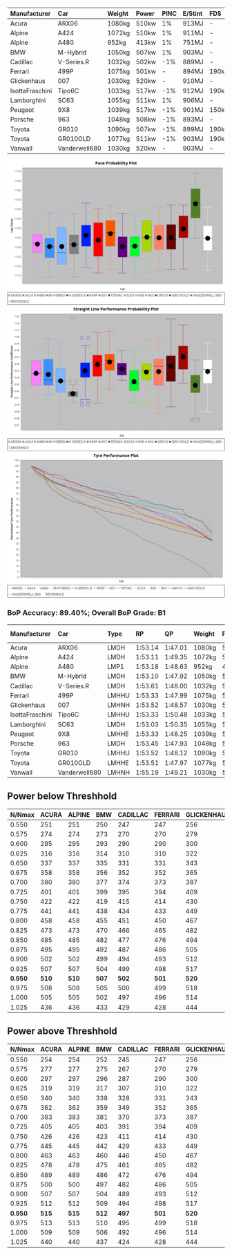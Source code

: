 |Manufacturer|Car|Weight|Power|PINC|E/Stint|FDS|
|:-|:-|:-|:-|:-|:-|:-|
|Acura|ARX06|1080kg|510kw|1%|913MJ|-|
|Alpine|A424|1072kg|510kw|1%|911MJ|-|
|Alpine|A480|952kg|413kw|1%|751MJ|-|
|BMW|M-Hybrid|1050kg|507kw|1%|903MJ|-|
|Cadillac|V-Series.R|1032kg|502kw|-1%|889MJ|-|
|Ferrari|499P|1075kg|501kw|-|894MJ|190kph|
|Glickenhaus|007|1030kg|520kw|-|910MJ|-|
|IsottaFraschini|Tipo6C|1033kg|517kw|-1%|912MJ|190kph|
|Lamborghini|SC63|1055kg|511kw|1%|906MJ|-|
|Peugeot|9X8|1039kg|517kw|-1%|901MJ|150kph|
|Porsche|963|1048kg|508kw|-1%|893MJ|-|
|Toyota|GR010|1090kg|507kw|-1%|899MJ|190kph|
|Toyota|GR010OLD|1077kg|511kw|-1%|903MJ|190kph|
|Vanwall|Vanderwell680|1030kg|520kw|-|903MJ|-|

![PACECHART](./IMG/ACOMETHOD.png)
![STRAIGHTLINEPERFORMANCECHART](./IMG/ACOMETHOD_sp.png)
![TYREPERFORMANCECHART](./IMG/ACOMETHOD_tw.png)

### BoP Accuracy: 89.40%; Overall BoP Grade: B1
|Manufacturer|Car|Type|RP|QP|Weight|Power¹|Threshhold|PINC|Power²|E/Stint|AVG Vmax|FDS|RDLC|L/Stint|BOP-Grade|ModelAccuracy|ModelPoints|Match%|
|:-|:-|:-|:-|:-|:-|:-|:-|:-|:-|:-|:-|:-|:-|:-|:-|:-|:-|:-|
|Acura|ARX06|LMDH|1:53.14|1:47.01|1080kg|510kw|210.0kph|1%|515kw|913MJ|278.01kph|-|0.99|35|-C2|100.00%|995|73.91%|
|Alpine|A424|LMDH|1:53.11|1:49.35|1072kg|510kw|210.0kph|1%|515kw|911MJ|278.03kph|-|0.99|35|~A1|80.53%|517|95.66%|
|Alpine|A480|LMP1|1:53.18|1:48.63|952kg|413kw|210.0kph|1%|417kw|751MJ|274.60kph|-|0.97|32|~A1|59.62%|840|100.00%|
|BMW|M-Hybrid|LMDH|1:53.10|1:47.92|1050kg|507kw|210.0kph|1%|512kw|903MJ|275.36kph|-|1.01|35|-B1|98.60%|1690|85.61%|
|Cadillac|V-Series.R|LMDH|1:53.61|1:48.00|1032kg|502kw|210.0kph|-1%|497kw|889MJ|278.64kph|-|1.03|35|+A2|88.58%|2033|90.74%|
|Ferrari|499P|LMHHU|1:53.33|1:47.99|1075kg|501kw|210.0kph|-|501kw|894MJ|279.16kph|190kph|1.02|35|~A1|84.67%|2303|100.00%|
|Glickenhaus|007|LMHNH|1:53.52|1:48.57|1030kg|520kw|210.0kph|-|520kw|910MJ|282.56kph|-|0.96|35|~A1|96.64%|1639|100.00%|
|IsottaFraschini|Tipo6C|LMHHU|1:53.33|1:50.48|1033kg|517kw|210.0kph|-1%|512kw|912MJ|280.53kph|190kph|1.08|35|+B1|66.67%|96|88.41%|
|Lamborghini|SC63|LMDH|1:53.03|1:50.35|1055kg|511kw|210.0kph|1%|516kw|906MJ|277.09kph|-|1.04|35|-B2|96.77%|419|83.41%|
|Peugeot|9X8|LMHHE|1:53.33|1:48.25|1039kg|517kw|210.0kph|-1%|512kw|901MJ|278.92kph|150kph|1.02|35|~A1|87.16%|2572|100.00%|
|Porsche|963|LMDH|1:53.45|1:47.93|1048kg|508kw|210.0kph|-1%|503kw|893MJ|278.83kph|-|1.01|35|~A1|93.05%|5740|100.00%|
|Toyota|GR010|LMHHU|1:53.52|1:48.12|1090kg|507kw|210.0kph|-1%|502kw|899MJ|278.48kph|190kph|1.00|35|~A1|90.17%|3255|99.91%|
|Toyota|GR010OLD|LMHHE|1:53.51|1:47.97|1077kg|511kw|210.0kph|-1%|506kw|903MJ|281.21kph|190kph|1.01|35|~A1|85.24%|1322|100.00%|
|Vanwall|Vanderwell680|LMHNH|1:55.19|1:49.21|1030kg|520kw|210.0kph|-|520kw|903MJ|276.77kph|-|1.01|35|+Ω1|91.33%|611|34.02%|

## Power below Threshhold
|N/Nmax|ACURA|ALPINE|BMW|CADILLAC|FERRARI|GLICKENHAUS|ISOTTAFRASCHINI|LAMBORGHINI|PEUGEOT|PORSCHE|TOYOTA|TOYOTA|VANWALL|​|RPM|A480|
|:-|:-|:-|:-|:-|:-|:-|:-|:-|:-|:-|:-|:-|:-|:-|:-|:-|
|0.550|251|251|250|247|247|256|255|252|255|250|250|252|256|​|--|-|
|0.575|274|274|273|270|270|279|278|275|278|273|273|275|279|​|--|-|
|0.600|295|295|293|290|290|300|298|295|298|293|293|295|300|​|--|-|
|0.625|316|316|314|310|310|322|320|316|320|314|314|316|322|​|--|-|
|0.650|337|337|335|331|331|343|341|337|341|335|335|337|343|​|--|-|
|0.675|358|358|356|352|352|365|363|359|363|357|356|359|365|​|--|-|
|0.700|380|380|377|374|373|387|385|380|385|378|377|380|387|​|--|-|
|0.725|401|401|399|395|394|409|407|402|407|399|399|402|409|​|--|-|
|0.750|422|422|419|415|414|430|427|422|427|420|419|422|430|​|--|-|
|0.775|441|441|438|434|433|449|446|441|446|439|438|441|449|​|5000|244|
|0.800|458|458|455|451|450|467|464|459|464|456|455|459|467|​|5500|288|
|0.825|473|473|470|466|465|482|479|474|479|471|470|474|482|​|6000|321|
|0.850|485|485|482|477|476|494|491|485|491|483|482|485|494|​|6500|363|
|0.875|495|495|492|487|486|505|502|496|502|493|492|496|505|​|7000|406|
|0.900|502|502|499|494|493|512|509|503|509|500|499|503|512|​|7500|416|
|0.925|507|507|504|499|498|517|514|508|514|505|504|508|517|​|8000|412|
|**0.950**|**510**|**510**|**507**|**502**|**501**|**520**|**517**|**511**|**517**|**508**|**507**|**511**|**520**|**​**|**8500**|**415**|
|0.975|508|508|505|500|499|518|515|509|515|506|505|509|518|​|9000|208|
|1.000|505|505|502|497|496|514|511|505|511|503|502|505|514|​|--|-|
|1.025|436|436|433|429|428|444|441|436|441|434|433|436|444|​|--|-|

## Power above Threshhold
|N/Nmax|ACURA|ALPINE|BMW|CADILLAC|FERRARI|GLICKENHAUS|ISOTTAFRASCHINI|LAMBORGHINI|PEUGEOT|PORSCHE|TOYOTA|TOYOTA|VANWALL|​|RPM|A480|
|:-|:-|:-|:-|:-|:-|:-|:-|:-|:-|:-|:-|:-|:-|:-|:-|:-|
|0.550|254|254|252|245|247|256|252|254|252|248|247|249|256|​|--|-|
|0.575|277|277|275|267|270|279|275|277|275|271|270|272|279|​|--|-|
|0.600|297|297|296|287|290|300|296|298|296|291|290|292|300|​|--|-|
|0.625|319|319|317|307|310|322|317|319|317|311|310|313|322|​|--|-|
|0.650|340|340|338|328|331|343|338|340|338|332|331|334|343|​|--|-|
|0.675|362|362|359|349|352|365|359|362|359|353|352|355|365|​|--|-|
|0.700|383|383|381|370|373|387|381|384|381|374|374|377|387|​|--|-|
|0.725|405|405|403|391|394|409|403|406|403|395|395|398|409|​|--|-|
|0.750|426|426|423|411|414|430|423|427|423|416|415|418|430|​|--|-|
|0.775|445|445|442|429|433|449|442|446|442|435|434|437|449|​|5000|244|
|0.800|463|463|460|446|450|467|460|463|460|452|451|454|467|​|5500|288|
|0.825|478|478|475|461|465|482|475|478|475|467|466|469|482|​|6000|321|
|0.850|489|489|486|472|476|494|486|490|486|478|477|481|494|​|6500|363|
|0.875|500|500|497|482|486|505|497|501|497|488|487|491|505|​|7000|406|
|0.900|507|507|504|489|493|512|504|508|504|495|494|498|512|​|7500|416|
|0.925|512|512|509|494|498|517|509|513|509|500|499|503|517|​|8000|412|
|**0.950**|**515**|**515**|**512**|**497**|**501**|**520**|**512**|**516**|**512**|**503**|**502**|**506**|**520**|**​**|**8500**|**415**|
|0.975|513|513|510|495|499|518|510|514|510|501|500|504|518|​|9000|208|
|1.000|509|509|506|492|496|514|506|510|506|498|497|501|514|​|--|-|
|1.025|440|440|437|424|428|444|437|441|437|430|429|432|444|​|--|-|
